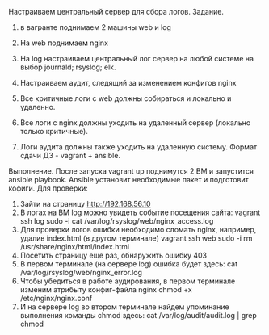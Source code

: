 Настраиваем центральный сервер для сбора логов.
Задание.
1. в вагранте поднимаем 2 машины web и log
2. На web поднимаем nginx
3. На log настраиваем центральный лог сервер на любой системе на выбор
    journald;
    rsyslog;
    elk.

4.  Настраиваем аудит, следящий за изменением конфигов nginx
5.  Все критичные логи с web должны собираться и локально и удаленно.
6.  Все логи с nginx должны уходить на удаленный сервер (локально только критичные).
7.  Логи аудита должны также уходить на удаленную систему.
Формат сдачи ДЗ - vagrant + ansible.

Выполнение.
После запуска vagrant up поднимутся 2 ВМ и запустится ansible playbook.
Ansible установит необходимые пакет и подготовит кофиги.
Для проверки:
1. Зайти на страницу http://192.168.56.10
2. В логах на ВМ log можно увидеть событие посещения сайта:
vagrant ssh log
sudo -i
cat /var/log/rsyslog/web/nginx_access.log
3. Для проверки логов ошибки необходимо сломать nginx, например, удалив index.html (в другом терминале)
vagrant ssh web
sudo -i
rm /usr/share/nginx/html/index.html
4. Посетить страницу еще раз, обнаружить ошибку 403
5. В первом терминале (на сервере log) ошибка будет здесь:
cat /var/log/rsyslog/web/nginx_error.log
6. Чтобы убедиться в работе аудирования, в первом терминале изменим атрибыту конфиг-файла nginx
chmod +x /etc/nginx/nginx.conf
7. И на сервере log во втором терминале найдем упоминание выполнения команды chmod здесь:
cat /var/log/audit/audit.log | grep chmod